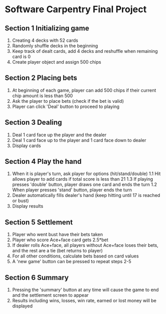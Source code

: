 # Software Carpentry Final Project
## Section 1 Initializing game
1. Creating 4 decks with 52 cards
2. Randomly shuffle decks in the beginning
3. Keep track of dealt cards, add 4 decks and reshuffle when remaining card is 0
4. Create player object and assign 500 chips
## Section 2 Placing bets
1. At beginning of each game, player can add 500 chips if their current chip amount is less than 500
2. Ask the player to place bets (check if the bet is valid)
3. Player can click 'Deal' button to proceed to playing
## Section 3 Dealing
1. Deal 1 card face up the player and the dealer
2. Deal 1 card face up to the player and 1 card face down to dealer
3. Display cards
## Section 4 Play the hand
1. When it is player's turn, ask player for options (hit/stand/double)
  1.1 Hit allows player to add cards if total score is less than 21
  1.3 If playing presses 'double' button, player draws one card and ends the turn
  1.2 When player presses 'stand' button, player ends the turn
2. Dealer automatically fills dealer's hand (keep hitting until 17 is reached or bust)
3. Display results
## Section 5 Settlement
1. Player who went bust have their bets taken
2. Player who score Ace+face card gets 2.5*bet
3. If dealer rolls Ace+face, all players without Ace+face loses their bets, and the rest are a tie (bet returns to player)
4. For all other conditions, calculate bets based on card values
5. A 'new game' button can be pressed to repeat steps 2-5 
## Section 6 Summary
1. Pressing the 'summary' button at any time will cause the game to end and the settlement screen to appear
2. Results including wins, losses, win rate, earned or lost money will be displayed
